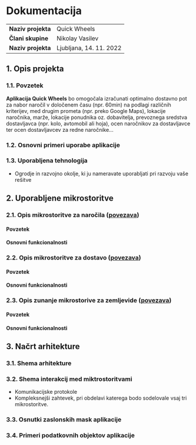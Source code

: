 # Dokumentacija

|                              |                                                     |
|:-----------------------------|:----------------------------------------------------|
|**Naziv projekta**            |Quick Wheels                                         |
|**Člani skupine**             |Nikolay Vasilev                                      |
|**Naziv projekta**            |Ljubljana, 14. 11. 2022                              |


## 1. Opis projekta
### 1.1. Povzetek
**Aplikacija Quick Wheels** bo omogočala izračunati optimalno dostavno pot za nabor naročil v določenem času
(npr. 60min) na podlagi različnih kriterijev, med drugim prometa (npr. preko Google Maps), lokacije
naročnika, marže, lokacije ponudnika oz. dobavitelja, prevoznega sredstva dostavljavca (npr. kolo,
avtomobil ali hoja), ocen naročnikov za dostavljavce ter ocen dostavljavcev za redne naročnike...
### 1.2. Osnovni primeri uporabe aplikacije

### 1.3. Uporabljena tehnologija
+ Ogrodje in razvojno okolje, ki ju nameravate uporabljati pri razvoju vaše rešitve

## 2. Uporabljene mikrostoritve
### 2.1. Opis mikrostoritve za naročila ([povezava](https://github.com/rso-2022-2023/RSO_S47_Order))
#### Povzetek
#### Osnovni funkcionalnosti
### 2.2. Opis mikrostoritve za dostavo ([povezava](https://github.com/rso-2022-2023/RSO_S47_Delivery))
#### Povzetek
#### Osnovni funkcionalnosti
### 2.3. Opis zunanje mikrostorive za zemljevide ([povezava](https://developers.google.com/maps/documentation))
#### Povzetek
#### Osnovni funkcionalnosti

## 3. Načrt arhitekture
### 3.1. Shema arhitekture
### 3.2. Shema interakcij med miktrostoritvami
+ Komunikacijske protokole
+ Kompleksnejši zahtevek, pri obdelavi katerega bodo sodelovale vsaj tri mikrostoritve.
### 3.3. Osnutki zaslonskih mask aplikacije
### 3.4. Primeri podatkovnih objektov aplikacije
